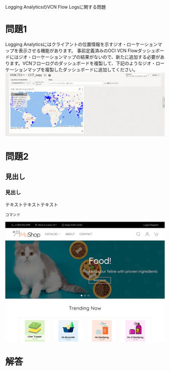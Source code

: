 Logging AnalyticsのVCN Flow Logsに関する問題
# 問題1
Logging Analyticsにはクライアントの位置情報を示すジオ・ローケーションマップを表示させる機能があります。
事前定義済みのOCI VCN Flowダッシュボードにはジオ・ローケーションマップの結果がないので、新たに追加する必要があります。VCNフローログのダッシュボードを複製して、下記のようなジオ・ローケーションマップを複製したダッシュボードに追加してください。
![サンプル画像](images/LA-VCN1.png)
# 問題2


## 見出し
### 見出し

テキストテキストテキスト

```sh
コマンド
```

![サンプル画像](images/sample.png)


# 解答
